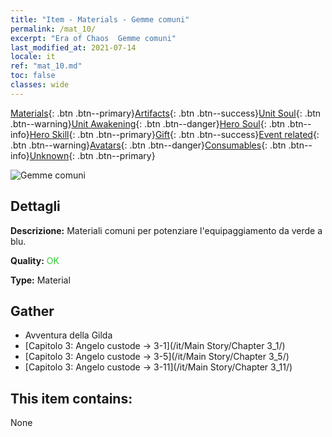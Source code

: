 ```yaml
---
title: "Item - Materials - Gemme comuni"
permalink: /mat_10/
excerpt: "Era of Chaos  Gemme comuni"
last_modified_at: 2021-07-14
locale: it
ref: "mat_10.md"
toc: false
classes: wide
---
```

 [Materials](/ItemsIT/){: .btn .btn--primary}[Artifacts](/ItemsIT/Artifacts/){: .btn .btn--success}[Unit Soul](/ItemsIT/UnitSoul/){: .btn .btn--warning}[Unit Awakening](/ItemsIT/UnitAwakening/){: .btn .btn--danger}[Hero Soul](/ItemsIT/HeroSoul/){: .btn .btn--info}[Hero Skill](/ItemsIT/HeroSkill/){: .btn .btn--primary}[Gift](/ItemsIT/Gift/){: .btn .btn--success}[Event related](/ItemsIT/Events/){: .btn .btn--warning}[Avatars](/ItemsIT/Avatars/){: .btn .btn--danger}[Consumables](/ItemsIT/Consumables/){: .btn .btn--info}[Unknown](/ItemsIT/Unknown/){: .btn .btn--primary}

 ![Gemme comuni](/images/t/i_cailiao_baoshi1.png)

## Dettagli
 **Descrizione:** Materiali comuni per potenziare l'equipaggiamento da verde a blu.

 **Quality:** <span style="color: #32CD32">OK</span>

 **Type:** Material

## Gather

*    Avventura della Gilda 
*    [Capitolo 3: Angelo custode -> 3-1](/it/Main Story/Chapter 3_1/) 
*    [Capitolo 3: Angelo custode -> 3-5](/it/Main Story/Chapter 3_5/) 
*    [Capitolo 3: Angelo custode -> 3-11](/it/Main Story/Chapter 3_11/) 

## This item contains:

  None

